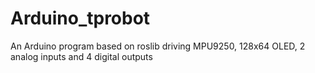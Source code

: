 # Arduino_tprobot
An Arduino program based on roslib driving MPU9250, 128x64 OLED, 2 analog inputs and 4 digital outputs
